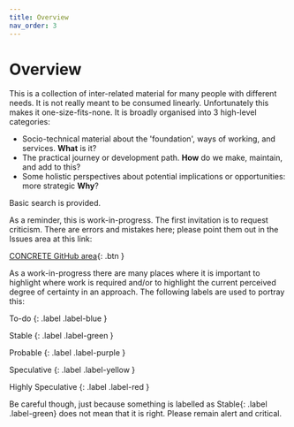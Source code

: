 ```yaml
---
title: Overview
nav_order: 3
---
```


# Overview

This is a collection of inter-related material for many people with different needs.  It is not really meant to be consumed linearly.  Unfortunately this makes it one-size-fits-none.  It is broadly organised into 3 high-level categories:

-   Socio-technical material about the 'foundation', ways of working, and services. **What** is it?
-   The practical journey or development path.  **How** do we make, maintain, and add to this?
-   Some holistic perspectives about potential implications or opportunities: more strategic **Why**?

Basic search is provided.

As a reminder, this is work-in-progress.  The first invitation is to request criticism. There are errors and mistakes here; please point them out in the Issues area at this link:

[CONCRETE GitHub area](https://github.com/BigMassive/CONCRETE){: .btn }


As a work-in-progress there are many places where it is important to highlight where work is required and/or to highlight the current perceived degree of certainty in an approach.  The following labels are used to portray this:

To-do
{: .label .label-blue }

Stable
{: .label .label-green }

Probable
{: .label .label-purple }

Speculative
{: .label .label-yellow }

Highly Speculative
{: .label .label-red }

Be careful though, just because something is labelled as <span>Stable</span>{: .label .label-green} does not mean that it is right.  Please remain alert and critical.